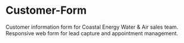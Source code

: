 # Customer-Form
Customer information form for Coastal Energy Water &amp; Air sales team. Responsive web form for lead capture and appointment management.

